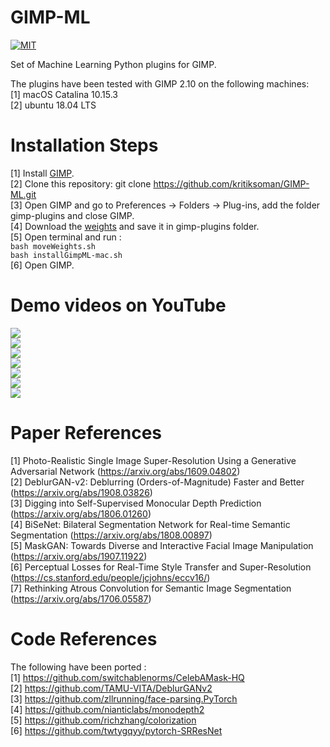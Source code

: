 # GIMP-ML
[![MIT](https://img.shields.io/badge/license-MIT-brightgreen.svg)](https://github.com/kritiksoman/GIMP-ML/blob/master/LICENSE) <br>

Set of Machine Learning Python plugins for GIMP. 

The plugins have been tested with GIMP 2.10 on the following machines: <br>
[1] macOS Catalina 10.15.3 <br>
[2] ubuntu 18.04 LTS

# Installation Steps
[1] Install [GIMP](https://www.gimp.org/downloads/).<br>
[2] Clone this repository: git clone https://github.com/kritiksoman/GIMP-ML.git <br>
[3] Open GIMP and go to Preferences -> Folders -> Plug-ins, add the folder gimp-plugins and close GIMP. <br>
[4] Download the [weights](https://drive.google.com/open?id=1mqzDnxtXQ75lVqlQ8tUeua68lDqUgUVe) and save it in gimp-plugins folder. <br>
[5] Open terminal and run : <br>
    ```bash moveWeights.sh ```
    <br>
    ```bash installGimpML-mac.sh```<br>
[6] Open GIMP.

# Demo videos on YouTube
[![](http://img.youtube.com/vi/U1CieWi--gc/0.jpg)](http://www.youtube.com/watch?v=U1CieWi--gc "") <br>
[![](http://img.youtube.com/vi/HeBgWcXFQpI/0.jpg)](http://www.youtube.com/watch?v=HeBgWcXFQpI "") <br>
[![](http://img.youtube.com/vi/adgHtu4chyU/0.jpg)](http://www.youtube.com/watch?v=adgHtu4chyU "") <br>
[![](http://img.youtube.com/vi/q9Ny5XqIUKk/0.jpg)](http://www.youtube.com/watch?v=q9Ny5XqIUKk "") <br>
[![](http://img.youtube.com/vi/thS8VqPvuhE/0.jpg)](http://www.youtube.com/watch?v=thS8VqPvuhE "") <br>
[![](http://img.youtube.com/vi/kXYsWvOB4uk/0.jpg)](http://www.youtube.com/watch?v=kXYsWvOB4uk "") <br>
[![](http://img.youtube.com/vi/HVwISLRow_0/0.jpg)](http://www.youtube.com/watch?v=HVwISLRow_0 "")

# Paper References
[1] Photo-Realistic Single Image Super-Resolution Using a Generative Adversarial Network (https://arxiv.org/abs/1609.04802) <br>
[2] DeblurGAN-v2: Deblurring (Orders-of-Magnitude) Faster and Better (https://arxiv.org/abs/1908.03826) <br>
[3] Digging into Self-Supervised Monocular Depth Prediction (https://arxiv.org/abs/1806.01260) <br>
[4] BiSeNet: Bilateral Segmentation Network for Real-time Semantic Segmentation (https://arxiv.org/abs/1808.00897) <br>
[5] MaskGAN: Towards Diverse and Interactive Facial Image Manipulation (https://arxiv.org/abs/1907.11922) <br>
[6] Perceptual Losses for Real-Time Style Transfer and Super-Resolution (https://cs.stanford.edu/people/jcjohns/eccv16/) <br>
[7] Rethinking Atrous Convolution for Semantic Image Segmentation (https://arxiv.org/abs/1706.05587) <br>

# Code References
The following have been ported : <br>
[1] https://github.com/switchablenorms/CelebAMask-HQ <br>
[2] https://github.com/TAMU-VITA/DeblurGANv2 <br>
[3] https://github.com/zllrunning/face-parsing.PyTorch <br>
[4] https://github.com/nianticlabs/monodepth2 <br>
[5] https://github.com/richzhang/colorization <br>
[6] https://github.com/twtygqyy/pytorch-SRResNet

